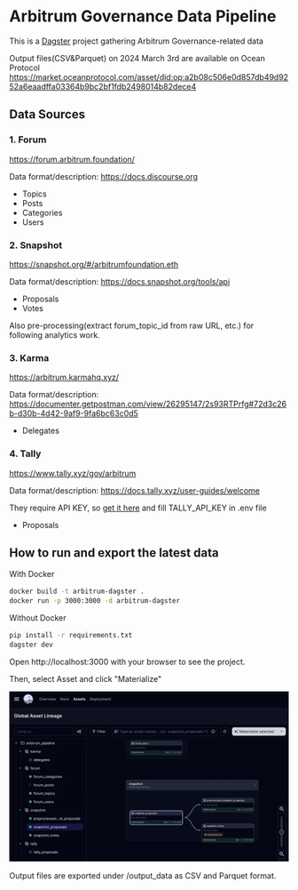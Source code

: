 # Arbitrum Governance Data Pipeline

This is a [Dagster](https://dagster.io/) project gathering Arbitrum Governance-related data

Output files(CSV&Parquet) on 2024 March 3rd are available on Ocean Protocol
https://market.oceanprotocol.com/asset/did:op:a2b08c506e0d857db49d9252a6eaadffa03364b9bc2bf1fdb2498014b82dece4

## Data Sources

### 1. Forum 
https://forum.arbitrum.foundation/

Data format/description: https://docs.discourse.org
- Topics
- Posts
- Categories
- Users

### 2. Snapshot
https://snapshot.org/#/arbitrumfoundation.eth

Data format/description: https://docs.snapshot.org/tools/api

- Proposals
- Votes

Also pre-processing(extract forum_topic_id from raw URL, etc.) for following analytics work.

### 3. Karma
https://arbitrum.karmahq.xyz/

Data format/description: https://documenter.getpostman.com/view/26295147/2s93RTPrfg#72d3c26b-d30b-4d42-9af9-9fa6bc63c0d5

- Delegates

### 4. Tally
https://www.tally.xyz/gov/arbitrum

Data format/description: https://docs.tally.xyz/user-guides/welcome

They require API KEY, so [get it here](https://docs.tally.xyz/user-guides/welcome#how-to-use-the-tally-api) and fill TALLY_API_KEY in .env file

- Proposals


## How to run and export the latest data
With Docker
```bash
docker build -t arbitrum-dagster .
docker run -p 3000:3000 -d arbitrum-dagster
```

Without Docker
```bash
pip install -r requirements.txt
dagster dev
```

Open http://localhost:3000 with your browser to see the project.

Then, select Asset and click "Materialize"

![Dagster Image](https://raw.githubusercontent.com/junta/arbitrum-data-pipeline/main/images/sample_dagster_lineage.png)

Output files are exported under /output_data as CSV and Parquet format.